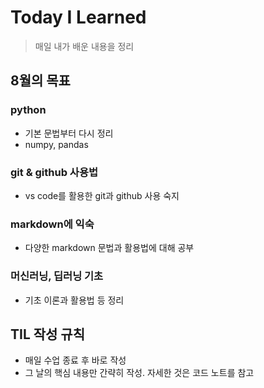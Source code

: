 # Today I Learned
> 매일 내가 배운 내용을 정리

## 8월의 목표

### python
- 기본 문법부터 다시 정리
- numpy, pandas
  
### git & github 사용법
- vs code를 활용한 git과 github 사용 숙지

### markdown에 익숙
- 다양한 markdown 문법과 활용법에 대해 공부

### 머신러닝, 딥러닝 기초
- 기초 이론과 활용법 등 정리

## TIL 작성 규칙
- 매일 수업 종료 후 바로 작성
- 그 날의 핵심 내용만 간략히 작성. 자세한 것은 코드 노트를 참고